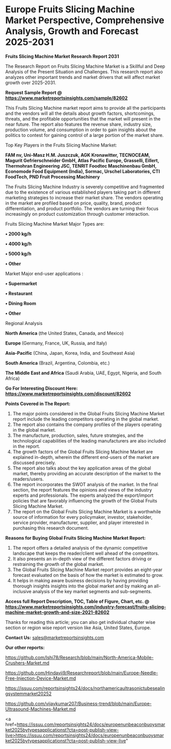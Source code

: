 # Europe Fruits Slicing Machine Market Perspective, Comprehensive Analysis, Growth and Forecast 2025-2031

<strong>Fruits Slicing Machine Market Research Report 2031</strong>

The Research Report on Fruits Slicing Machine Market is a Skillful and Deep Analysis of the Present Situation and Challenges. This research report also analyzes other important trends and market drivers that will affect market growth over 2025-2031.

<strong>Request Sample Report @ <a href=https://www.marketreportsinsights.com/sample/82602>https://www.marketreportsinsights.com/sample/82602</a></strong>

This Fruits Slicing Machine market report aims to provide all the participants and the vendors will all the details about growth factors, shortcomings, threats, and the profitable opportunities that the market will present in the near future. The report also features the revenue share, industry size, production volume, and consumption in order to gain insights about the politics to contest for gaining control of a large portion of the market share.

Top Key Players in the Fruits Slicing Machine Market:

<strong>FAM nv, Uni-Masz H.M. Juszczuk, AGK Kronawitter, TECNOCEAM, Magurit Gefrierschneider GmbH, Atlas Pacific Europe, Grasselli, Eillert, Thermohran Engineering JSC, TENRIT Foodtec Maschinenbau GmbH, Economode Food Equipment (India), Sormac, Urschel Laboratories, CTI FoodTech, PND Fruit Processing Machinery</strong>

The Fruits Slicing Machine Industry is severely competitive and fragmented due to the existence of various established players taking part in different marketing strategies to increase their market share. The vendors operating in the market are profiled based on price, quality, brand, product differentiation, and product portfolio. The vendors are turning their focus increasingly on product customization through customer interaction.

Fruits Slicing Machine Market Major Types are:

<strong>• 2000 kg/h

• 4000 kg/h

• 5000 kg/h

• Other</strong>

Market Major end-user applications :

<strong>• Supermarket

• Restaurant

• Dining Room

• Other</strong>

Regional Analysis

</u><strong><b>North America</b></strong> (the United States, Canada, and Mexico)

<strong><b>Europe </b></strong>(Germany, France, UK, Russia, and Italy)

<strong><b>Asia-Pacific</b></strong> (China, Japan, Korea, India, and Southeast Asia)

<strong><b>South America</b></strong> (Brazil, Argentina, Colombia, etc.)

<strong><b>The Middle East and Africa</b></strong> (Saudi Arabia, UAE, Egypt, Nigeria, and South Africa)

<strong>Go For Interesting Discount Here: <a href=https://www.marketreportsinsights.com/discount/82602>https://www.marketreportsinsights.com/discount/82602</a></strong>

<strong>Points Covered in The Report:</strong>
<ol>
  <li>The major points considered in the Global Fruits Slicing Machine Market report include the leading competitors operating in the global market.</li>
  <li>The report also contains the company profiles of the players operating in the global market.</li>
  <li>The manufacture, production, sales, future strategies, and the technological capabilities of the leading manufacturers are also included in the report.</li>
  <li>The growth factors of the Global Fruits Slicing Machine Market are explained in-depth, wherein the different end-users of the market are discussed precisely.</li>
  <li>The report also talks about the key application areas of the global market, thereby providing an accurate description of the market to the readers/users.</li>
  <li>The report incorporates the SWOT analysis of the market. In the final section, the report features the opinions and views of the industry experts and professionals. The experts analyzed the export/import policies that are favorably influencing the growth of the Global Fruits Slicing Machine Market.</li>
  <li>The report on the Global Fruits Slicing Machine Market is a worthwhile source of information for every policymaker, investor, stakeholder, service provider, manufacturer, supplier, and player interested in purchasing this research document.</li>
</ol>
<strong>Reasons for Buying Global Fruits Slicing Machine Market Report:</strong>

<ol>
  <li>The report offers a detailed analysis of the dynamic competitive landscape that keeps the reader/client well ahead of the competitors.</li>
  <li>It also presents an in-depth view of the different factors driving or restraining the growth of the global market.</li>
  <li>The Global Fruits Slicing Machine Market report provides an eight-year forecast evaluated on the basis of how the market is estimated to grow.</li>
  <li>It helps in making aware business decisions by having providing thorough insights insights into the global market and by making an all-inclusive analysis of the key market segments and sub-segments.</li>
</ol>
<strong>Access full Report Description, TOC, Table of Figure, Chart, etc. @ <a href=https://www.marketreportsinsights.com/industry-forecast/fruits-slicing-machine-market-growth-and-size-2021-82602>https://www.marketreportsinsights.com/industry-forecast/fruits-slicing-machine-market-growth-and-size-2021-82602</a></strong>


Thanks for reading this article; you can also get individual chapter wise section or region wise report version like Asia, United States, Europe.

<strong>Contact Us:</strong>
sales@marketreportsinsights.com

<strong>Our other reports:</strong>

<a href=https://github.com/Ishi78/Research/blob/main/North-America-Mobile-Crushers-Market.md>https://github.com/Ishi78/Research/blob/main/North-America-Mobile-Crushers-Market.md</a>

<a href=https://github.com/Hindavii9/Researchreport/blob/main/Europe-Needle-Free-Injection-Device-Market.md>https://github.com/Hindavii9/Researchreport/blob/main/Europe-Needle-Free-Injection-Device-Market.md</a>

<a href=https://issuu.com/reportsinsights24/docs/northamericaultrasonictubesealingsystemmarket20252>https://issuu.com/reportsinsights24/docs/northamericaultrasonictubesealingsystemmarket20252</a>

<a href=https://github.com/vijaykumar207/Business-trend/blob/main/Europe-Ultrasound-Machines-Market.md>https://github.com/vijaykumar207/Business-trend/blob/main/Europe-Ultrasound-Machines-Market.md</a>

<a href=https://issuu.com/reportsinsights24/docs/europenunbeaconbuoysmarket2025bytypesapplicationst?cta=post-publish-view-live>https://issuu.com/reportsinsights24/docs/europenunbeaconbuoysmarket2025bytypesapplicationst?cta=post-publish-view-live</a>"
